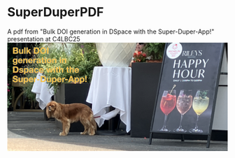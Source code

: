 # SuperDuperPDF
A pdf from "Bulk DOI generation in DSpace with the Super-Duper-App!" presentation at C4LBC25
![screenshot](superduper.png)
